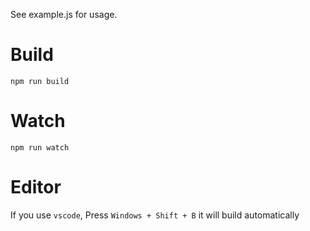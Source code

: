 See example.js for usage.

# Build
```
npm run build
```

# Watch

```
npm run watch
```


# Editor
If you use `vscode`, Press `Windows + Shift + B` it will build automatically
